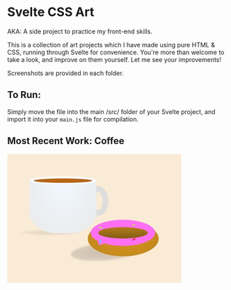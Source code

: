 # Svelte CSS Art

AKA: A side project to practice my front-end skills.

This is a collection of art projects which I have made using pure HTML & CSS, running through Svelte for convenience.
You're more than welcome to take a look, and improve on them yourself. Let me see your improvements!

Screenshots are provided in each folder.

## To Run:
Simply move the file into the main /src/ folder of your Svelte project, and import it into your `main.js` file for compilation.

## Most Recent Work: **Coffee**
![](./src/coffee/screenshot.jpg)